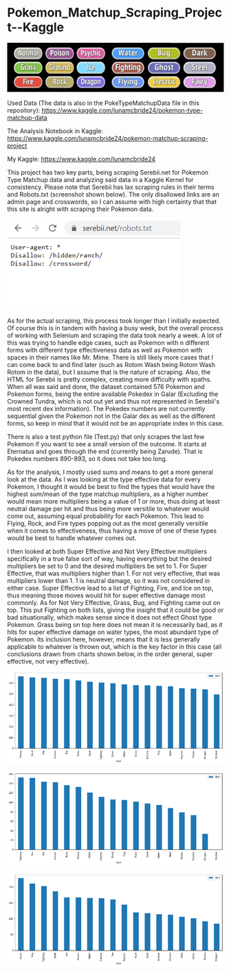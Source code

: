 # Pokemon_Matchup_Scraping_Project--Kaggle

![Types](https://github.com/Luna-McBride/Kaggle_Personal_Projects/blob/master/Scraping/Pokemon_Matchup_Scraping_Project/TypeFix3.png)

Used Data (The data is also in the PokeTypeMatchupData file in this repository): https://www.kaggle.com/lunamcbride24/pokemon-type-matchup-data

The Analysis Notebook in Kaggle: https://www.kaggle.com/lunamcbride24/pokemon-matchup-scraping-project

My Kaggle: https://www.kaggle.com/lunamcbride24

This project has two key parts, being scraping Serebii.net for Pokemon Type Matchup data and analyzing said data in a Kaggle Kernel for consistency. Please note that Serebii has lax scraping rules in their terms and Robots.txt (screenshot shown below). The only disallowed links are an admin page and crosswords, so I can assume with high certainty that that this site is alright with scraping their Pokemon data.

![Robots](https://github.com/Luna-McBride/Kaggle_Personal_Projects/blob/master/Scraping/Pokemon_Matchup_Scraping_Project/SerebiiRobots.png)

As for the actual scraping, this process took longer than I initially expected. Of course this is in tandem with having a busy week, but the overall process of working with Selenium and scraping the data took nearly a week. A lot of this was trying to handle edge cases, such as Pokemon with n different forms with different type effectiveness data as well as Pokemon with spaces in their names like Mr. Mime. There is still likely more cases that I can come back to and find later (such as Rotom Wash being Rotom Wash Rotom in the data), but I assume that is the nature of scraping. Also, the HTML for Serebii is pretty complex, creating more difficulty with xpaths. When all was said and done, the dataset contained 576 Pokemon and Pokemon forms, being the entire available Pokedex in Galar (Excluding the Crowned Tundra, which is not out yet and thus not represented in Serebii's most recent dex information). The Pokedex numbers are not currently sequential given the Pokemon not in the Galar dex as well as the different forms, so keep in mind that it would not be an appropriate index in this case.

There is also a test python file (Test.py) that only scrapes the last few Pokemon if you want to see a small version of the outcome. It starts at Eternatus and goes through the end (currently being Zarude). That is Pokedex numbers 890-893, so it does not take too long.

As for the analysis, I mostly used sums and means to get a more general look at the data. As I was looking at the type effective data for every Pokemon, I thought it would be best to find the types that would have the highest sum/mean of the type matchup multipliers, as a higher number would mean more multipliers being a value of 1 or more, thus doing at least neutral damage per hit and thus being more versitile to whatever would come out, assuming equal probability for each Pokemon. This lead to Flying, Rock, and Fire types popping out as the most generally versitile when it comes to effectiveness, thus having a move of one of these types would be best to handle whatever comes out.

I then looked at both Super Effective and Not Very Effective multipliers specifically in a true false sort of way, having everything but the desired multipliers be set to 0 and the desired multipliers be set to 1. For Super Effective, that was multipliers higher than 1. For not very effective, that was multipliers lower than 1. 1 is neutral damage, so it was not considered in either case. Super Effective lead to a list of Fighting, Fire, and Ice on top, thus meaning those moves would hit for super effective damage most commonly. As for Not Very Effective, Grass, Bug, and Fighting came out on top. This put Fighting on both lists, giving the insight that it could be good or bad situationally, which makes sense since it does not effect Ghost type Pokemon. Grass being on top here does not mean it is necessarily bad, as it hits for super effective damage on water types, the most abundant type of Pokemon. Its inclusion here, however, means that it is less generally applicable to whatever is thrown out, which is the key factor in this case (all conclusions drawn from charts shown below, in the order general, super effective, not very effective).

![General](https://github.com/Luna-McBride/Kaggle_Personal_Projects/blob/master/Scraping/Pokemon_Matchup_Scraping_Project/General.png)

![Super](https://github.com/Luna-McBride/Kaggle_Personal_Projects/blob/master/Scraping/Pokemon_Matchup_Scraping_Project/SuperEffective.png)

![Not](https://github.com/Luna-McBride/Kaggle_Personal_Projects/blob/master/Scraping/Pokemon_Matchup_Scraping_Project/NotVeryEffective.png)
